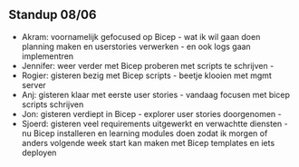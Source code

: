 ## Standup 08/06

- Akram: voornamelijk gefocused op Bicep - wat ik wil gaan doen planning maken en userstories verwerken - en ook logs gaan implementren
- Jennifer: weer verder met Bicep proberen met scripts te schrijven - 
- Rogier: gisteren bezig met Bicep scripts - beetje klooien met mgmt server 
- Anj: gisteren klaar met eerste user stories - vandaag focusen met bicep scripts schrijven
- Jon: gisteren verdiept in Bicep - explorer user stories doorgenomen - 
- Sjoerd: gisteren veel requirements uitgewerkt en verwachtte diensten - nu Bicep installeren en learning modules doen zodat ik morgen of anders volgende week start kan maken met Bicep templates en iets deployen